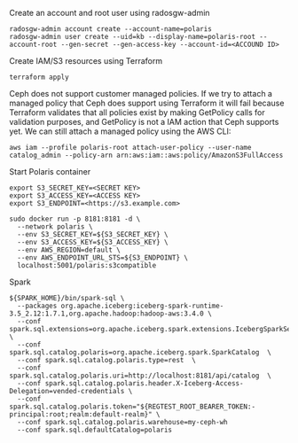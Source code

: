Create an account and root user using radosgw-admin

```
radosgw-admin account create --account-name=polaris
radosgw-admin user create --uid=kb --display-name=polaris-root --account-root --gen-secret --gen-access-key --account-id=<ACCOUND ID>
```

Create IAM/S3 resources using Terraform

```
terraform apply
```

Ceph does not support customer managed policies. If we try to attach a managed policy that Ceph does support using Terraform it will fail because Terraform validates that all policies exist by making GetPolicy calls for validation purposes, and GetPolicy is not a IAM action that Ceph supports yet. We can still attach a managed policy using the AWS CLI:

```
aws iam --profile polaris-root attach-user-policy --user-name catalog_admin --policy-arn arn:aws:iam::aws:policy/AmazonS3FullAccess
```

Start Polaris container
```
export S3_SECRET_KEY=<SECRET KEY>
export S3_ACCESS_KEY=<ACCESS KEY>
export S3_ENDPOINT=<https://s3.example.com>

sudo docker run -p 8181:8181 -d \
  --network polaris \
  --env S3_SECRET_KEY=${S3_SECRET_KEY} \
  --env S3_ACCESS_KEY=${S3_ACCESS_KEY} \
  --env AWS_REGION=default \
  --env AWS_ENDPOINT_URL_STS=${S3_ENDPOINT} \
  localhost:5001/polaris:s3compatible
```

Spark
```
${SPARK_HOME}/bin/spark-sql \
  --packages org.apache.iceberg:iceberg-spark-runtime-3.5_2.12:1.7.1,org.apache.hadoop:hadoop-aws:3.4.0 \
  --conf spark.sql.extensions=org.apache.iceberg.spark.extensions.IcebergSparkSessionExtensions  \
  --conf spark.sql.catalog.polaris=org.apache.iceberg.spark.SparkCatalog  \
  --conf spark.sql.catalog.polaris.type=rest  \
  --conf spark.sql.catalog.polaris.uri=http://localhost:8181/api/catalog  \
  --conf spark.sql.catalog.polaris.header.X-Iceberg-Access-Delegation=vended-credentials \
  --conf spark.sql.catalog.polaris.token="${REGTEST_ROOT_BEARER_TOKEN:-principal:root;realm:default-realm}" \
  --conf spark.sql.catalog.polaris.warehouse=my-ceph-wh
  --conf spark.sql.defaultCatalog=polaris
```
